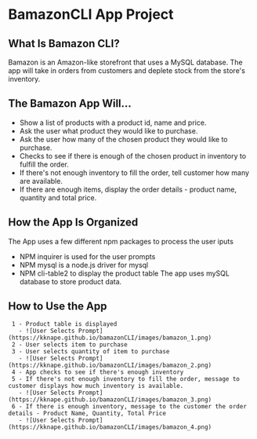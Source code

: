 # BamazonCLI App Project

## What Is Bamazon CLI? 
Bamazon is an Amazon-like storefront that uses a MySQL database. The app will take in orders from customers and deplete stock from the store's inventory.

## The Bamazon App Will...
 - Show a list of products with a product id, name and price.
 - Ask the user what product they would like to purchase.
 - Ask the user how many of the chosen product they would like to purchase.
 - Checks to see if there is enough of the chosen product in inventory to fulfill the order. 
 - If there's not enough inventory to fill the order, tell customer how many are available.
 - If there are enough items, display the order details - product name, quantity and total price.

## How the App Is Organized
The App uses a few different npm packages to process the user iputs
 - NPM inquirer is used for the user prompts
 - NPM mysql is a node.js driver for mysql
 - NPM cli-table2 to display the product table
The app uses mySQL database to store product data.
 
## How to Use the App
     1 - Product table is displayed
       - ![User Selects Prompt](https://kknape.github.io/bamazonCLI/images/bamazon_1.png)
     2 - User selects item to purchase
     3 - User selects quantity of item to purchase
       - ![User Selects Prompt](https://kknape.github.io/bamazonCLI/images/bamazon_2.png)
     4 - App checks to see if there's enough inventory
     5 - If there's not enough inventory to fill the order, message to customer displays how much inventory is available.
       - ![User Selects Prompt](https://kknape.github.io/bamazonCLI/images/bamazon_3.png)
     6 - If there is enough inventory, message to the customer the order details - Product Name, Quantity, Total Price
       - ![User Selects Prompt](https://kknape.github.io/bamazonCLI/images/bamazon_4.png)     
